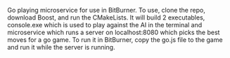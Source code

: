 Go playing microservice for use in BitBurner. To use, clone the repo, download Boost, and run the CMakeLists. It will build 2 executables, console.exe which is used to play against the AI in the terminal and microservice which runs a server on localhost:8080 which picks the best moves for a go game. To run it in BitBurner, copy the go.js file to the game and run it while the server is running.